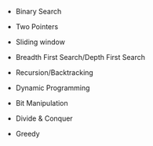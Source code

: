 * Binary Search

* Two Pointers

* Sliding window

* Breadth First Search/Depth First Search

* Recursion/Backtracking

* Dynamic Programming

* Bit Manipulation

* Divide & Conquer

* Greedy

